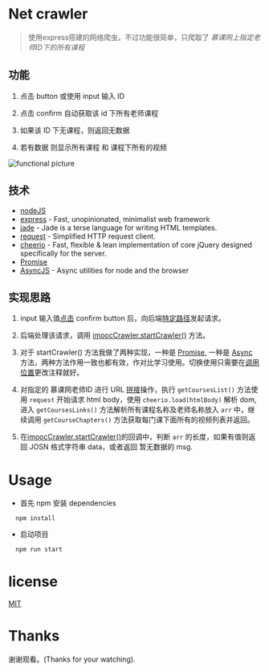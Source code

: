 
# Net crawler

> 使用express搭建的网络爬虫，不过功能很简单，只爬取了 *慕课网上指定老师ID下的所有课程*

## 功能

1. 点击 button 或使用 input 输入 ID

2. 点击 confirm 自动获取该 id 下所有老师课程

3. 如果该 ID 下无课程，则返回无数据

4. 若有数据 则显示所有课程 和 课程下所有的视频

![functional picture](https://github.com/GivingWu/givingwu.github.io/blob/master/images/imooc-net-crawler.gif "details operation")

## 技术

* [nodeJS](https://nodejs.org/)
* [express](https://www.npmjs.com/package/express) - Fast, unopinionated, minimalist web framework
* [jade](http://jadelang.net/) - Jade is a terse language for writing HTML templates.
* [request](https://www.npmjs.com/package/request) - Simplified HTTP request client.
* [cheerio](cheerio) - Fast, flexible & lean implementation of core jQuery designed specifically for the server.
* [Promise](https://developer.mozilla.org/en-US/docs/Web/JavaScript/Reference/Global_Objects/Promise)
* [AsyncJS](https://github.com/caolan/async) - Async utilities for node and the browser

## 实现思路

1. input 输入值[点击](https://github.com/GivingWu/imooc-net-crawler/blob/master/public/scripts/index.js#L11) confirm button 后，向后端[特定路径](https://github.com/GivingWu/imooc-net-crawler/blob/master/routes/index.js#L13)发起请求。

2. 后端处理该请求，调用 [imoocCrawler.startCrawler()](https://github.com/GivingWu/imooc-net-crawler/blob/master/utils/imooc-crawler_Promise.js#L7) 方法。

3. 对于 startCrawler() 方法我做了两种实现，一种是 [Promise](https://github.com/GivingWu/imooc-net-crawler/blob/master/utils/imooc-crawler_Promise.js), 一种是 [Async](https://github.com/GivingWu/imooc-net-crawler/blob/master/utils/imooc-crawler_Async.js) 方法，两种方法作用一致也都有效，作对比学习使用。切换使用只需要在[调用位置](https://github.com/GivingWu/imooc-net-crawler/blob/master/routes/index.js#L4)更改注释就好。

3. 对指定的 慕课网老师ID 进行 URL [拼接](https://github.com/GivingWu/imooc-net-crawler/blob/master/utils/imooc-crawler_Promise.js#L10)操作，执行 `getCoursesList()` 方法使用 `request` 开始请求 html body，使用 `cheerio.load(htmlBody)` 解析 dom, 进入 `getCoursesLinks()` 方法解析所有课程名称及老师名称放入 `arr` 中，继续调用 `getCourseChapters()` 方法获取每门课下面所有的视频列表并返回。

4. 在[imoocCrawler.startCrawler()](https://github.com/GivingWu/imooc-net-crawler/blob/master/routes/index.js#L14)的回调中，判断 `arr` 的长度，如果有值则返回 JOSN 格式字符串 data，或者返回 暂无数据的 msg.

# Usage

* 首先 npm 安装 dependencies

```
  npm install
```

* 启动项目

```
  npm run start
```

# license

[MIT](https://opensource.org/licenses/MIT)

# Thanks

谢谢观看。(Thanks for your watching).
